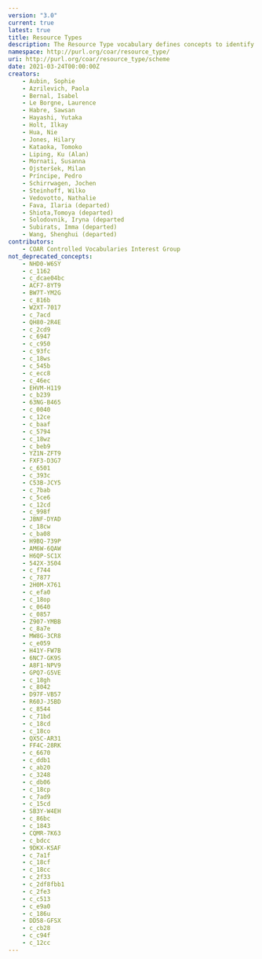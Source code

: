 ```yaml
---
version: "3.0"
current: true
latest: true
title: Resource Types
description: The Resource Type vocabulary defines concepts to identify the genre of a resource. Such resources, like publications, research data, audio and video objects, are typically deposited in institutional and thematic repositories or published in ejournals. This vocabulary supports a hierarchical model that relates narrower and broader concepts. Multilingual labels regard regional distinctions in language and term. Concepts of this vocabulary are mapped with terms and concepts of similar vocabularies and dictionaries.
namespace: http://purl.org/coar/resource_type/
uri: http://purl.org/coar/resource_type/scheme
date: 2021-03-24T00:00:00Z
creators:
    - Aubin, Sophie
    - Azrilevich, Paola
    - Bernal, Isabel
    - Le Borgne, Laurence
    - Habre, Sawsan
    - Hayashi, Yutaka
    - Holt, Ilkay
    - Hua, Nie
    - Jones, Hilary
    - Kataoka, Tomoko
    - Liping, Ku (Alan)
    - Mornati, Susanna
    - Ojsteršek, Milan
    - Príncipe, Pedro
    - Schirrwagen, Jochen
    - Steinhoff, Wilko
    - Vedovotto, Nathalie
    - Fava, Ilaria (departed)
    - Shiota,Tomoya (departed)
    - Solodovnik, Iryna (departed
    - Subirats, Imma (departed)
    - Wang, Shenghui (departed)
contributors:
    - COAR Controlled Vocabularies Interest Group
not_deprecated_concepts:
    - NHD0-W6SY
    - c_1162
    - c_dcae04bc
    - ACF7-8YT9
    - BW7T-YM2G
    - c_816b
    - W2XT-7017
    - c_7acd
    - QH80-2R4E
    - c_2cd9
    - c_6947
    - c_c950
    - c_93fc
    - c_18ws
    - c_545b
    - c_ecc8
    - c_46ec
    - EHVM-H119
    - c_b239
    - 63NG-B465
    - c_0040
    - c_12ce
    - c_baaf
    - c_5794
    - c_18wz
    - c_beb9
    - YZ1N-ZFT9
    - FXF3-D3G7
    - c_6501
    - c_393c
    - C53B-JCY5
    - c_7bab
    - c_5ce6
    - c_12cd
    - c_998f
    - JBNF-DYAD
    - c_18cw
    - c_ba08
    - H9BQ-739P
    - AM6W-6QAW
    - H6QP-SC1X
    - 542X-3S04
    - c_f744
    - c_7877
    - 2H0M-X761
    - c_efa0
    - c_18op
    - c_0640
    - c_0857
    - Z907-YMBB
    - c_8a7e
    - MW8G-3CR8
    - c_e059
    - H41Y-FW7B
    - 6NC7-GK9S
    - A8F1-NPV9
    - GPQ7-G5VE
    - c_18gh
    - c_8042
    - D97F-VB57
    - R60J-J5BD
    - c_8544
    - c_71bd
    - c_18cd
    - c_18co
    - QX5C-AR31
    - FF4C-28RK
    - c_6670
    - c_ddb1
    - c_ab20
    - c_3248
    - c_db06
    - c_18cp
    - c_7ad9
    - c_15cd
    - SB3Y-W4EH
    - c_86bc
    - c_1843
    - CQMR-7K63
    - c_bdcc
    - 9DKX-KSAF
    - c_7a1f
    - c_18cf
    - c_18cc
    - c_2f33
    - c_2df8fbb1
    - c_2fe3
    - c_c513
    - c_e9a0
    - c_186u
    - DD58-GFSX
    - c_cb28
    - c_c94f
    - c_12cc
---
```


